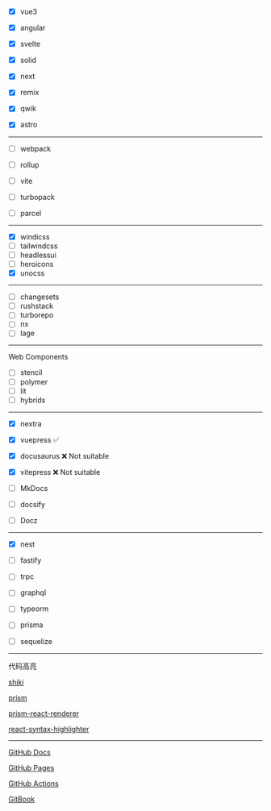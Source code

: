 - [x] vue3
- [x] angular

- [x] svelte
- [x] solid

- [x] next
- [x] remix

- [x] qwik
- [x] astro

---

- [ ] webpack
- [ ] rollup
- [ ] vite

- [ ] turbopack
- [ ] parcel

---

- [x] windicss
- [ ] tailwindcss
- [ ] headlessui
- [ ] heroicons
- [x] unocss

---

- [ ] changesets
- [ ] rushstack
- [ ] turborepo
- [ ] nx
- [ ] lage

---

Web Components

- [ ] stencil
- [ ] polymer
- [ ] lit
- [ ] hybrids

---

- [x] nextra

- [x] vuepress ✅

- [x] docusaurus ❌ Not suitable

- [x] vitepress ❌ Not suitable

- [ ] MkDocs
- [ ] docsify
- [ ] Docz

---

- [x] nest
- [ ] fastify
- [ ] trpc

- [ ] graphql
- [ ] typeorm
- [ ] prisma
- [ ] sequelize

---

代码高亮

[shiki](https://github.com/shikijs/shiki)

[prism](https://github.com/PrismJS/prism)

[prism-react-renderer](https://github.com/FormidableLabs/prism-react-renderer)

[react-syntax-highlighter](https://github.com/react-syntax-highlighter/react-syntax-highlighter)

---

[GitHub Docs](https://docs.github.com/en)

[GitHub Pages](https://docs.github.com/en/pages)

[GitHub Actions](https://docs.github.com/en/actions)

[GitBook](https://docs.gitbook.com/)
